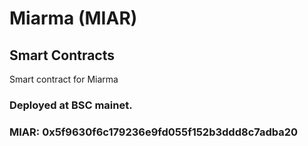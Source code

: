 # Miarma (MIAR)

##  Smart Contracts
Smart contract for Miarma

### Deployed at BSC mainet. 
### MIAR: 0x5f9630f6c179236e9fd055f152b3ddd8c7adba20
